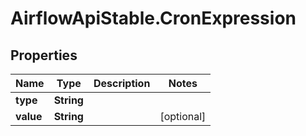 # AirflowApiStable.CronExpression

## Properties

Name | Type | Description | Notes
------------ | ------------- | ------------- | -------------
**type** | **String** |  | 
**value** | **String** |  | [optional] 



